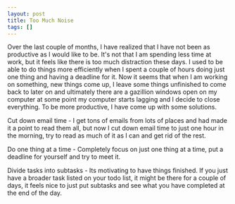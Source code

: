 ```yaml
--- 
layout: post
title: Too Much Noise
tags: []
---
```

Over the last couple of months, I have realized that I have not been as productive as I would like to be. It's not that I am spending less time at work, but it feels like there is too much distraction these days. I used to be able to do things more efficiently when I spent a couple of hours doing just one thing and having a deadline for it. Now it seems that when I am working on something, new things come up, I leave some things unfinished to come back to later on and ultimately there are a gazillion windows open on my computer at some point my computer starts lagging and I decide to close everything. To be more productive, I have come up with some solutions.

Cut down email time - I get tons of emails from lots of places and had made it a point to read them all, but now I cut down email time to just one hour in the morning, try to read as much of it as I can and get rid of the rest. 

Do one thing at a time - Completely focus on just one thing at a time, put a deadline for yourself and try to meet it.

Divide tasks into subtasks - Its motivating to have things finished. If you just have a broader task listed on your todo list, it might be there for a couple of days, it feels nice to just put subtasks and see what you have completed at the end of the day.

